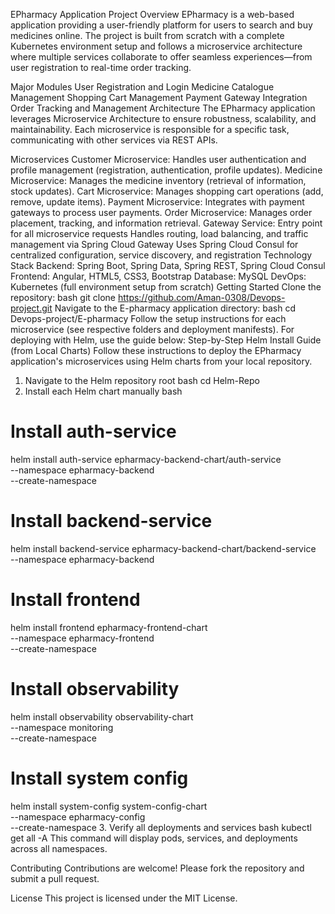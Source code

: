 EPharmacy Application
Project Overview
EPharmacy is a web-based application providing a user-friendly platform for users to search and buy medicines online. The project is built from scratch with a complete Kubernetes environment setup and follows a microservice architecture where multiple services collaborate to offer seamless experiences—from user registration to real-time order tracking.

Major Modules
User Registration and Login
Medicine Catalogue Management
Shopping Cart Management
Payment Gateway Integration
Order Tracking and Management
Architecture
The EPharmacy application leverages Microservice Architecture to ensure robustness, scalability, and maintainability. Each microservice is responsible for a specific task, communicating with other services via REST APIs.

Microservices
Customer Microservice: Handles user authentication and profile management (registration, authentication, profile updates).
Medicine Microservice: Manages the medicine inventory (retrieval of information, stock updates).
Cart Microservice: Manages shopping cart operations (add, remove, update items).
Payment Microservice: Integrates with payment gateways to process user payments.
Order Microservice: Manages order placement, tracking, and information retrieval.
Gateway Service:
Entry point for all microservice requests
Handles routing, load balancing, and traffic management via Spring Cloud Gateway
Uses Spring Cloud Consul for centralized configuration, service discovery, and registration
Technology Stack
Backend: Spring Boot, Spring Data, Spring REST, Spring Cloud Consul
Frontend: Angular, HTML5, CSS3, Bootstrap
Database: MySQL
DevOps: Kubernetes (full environment setup from scratch)
Getting Started
Clone the repository:
bash
git clone https://github.com/Aman-0308/Devops-project.git
Navigate to the E-pharmacy application directory:
bash
cd Devops-project/E-pharmacy
Follow the setup instructions for each microservice (see respective folders and deployment manifests).
For deploying with Helm, use the guide below:
Step-by-Step Helm Install Guide (from Local Charts)
Follow these instructions to deploy the EPharmacy application's microservices using Helm charts from your local repository.

1. Navigate to the Helm repository root
bash
cd Helm-Repo
2. Install each Helm chart manually
bash
# Install auth-service
helm install auth-service epharmacy-backend-chart/auth-service \
  --namespace epharmacy-backend \
  --create-namespace

# Install backend-service
helm install backend-service epharmacy-backend-chart/backend-service \
  --namespace epharmacy-backend

# Install frontend
helm install frontend epharmacy-frontend-chart \
  --namespace epharmacy-frontend \
  --create-namespace

# Install observability
helm install observability observability-chart \
  --namespace monitoring \
  --create-namespace

# Install system config
helm install system-config system-config-chart \
  --namespace epharmacy-config \
  --create-namespace
3. Verify all deployments and services
bash
kubectl get all -A
This command will display pods, services, and deployments across all namespaces.

Contributing
Contributions are welcome! Please fork the repository and submit a pull request.

License
This project is licensed under the MIT License.

